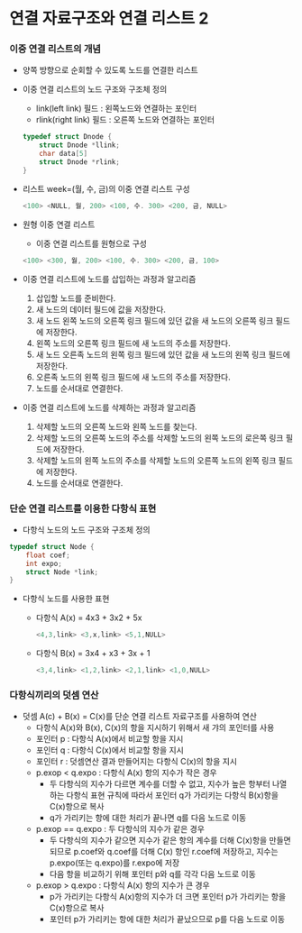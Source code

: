 # 연결 자료구조와 연결 리스트 2

### 이중 연결 리스트의 개념

- 양쪽 방향으로 순회할 수 있도록 노드를 연결한 리스트
- 이중 연결 리스트의 노드 구조와 구조체 정의
    - link(left link) 필드 : 왼쪽노드와 연결하는 포인터
    - rlink(right link) 필드 : 오른쪽 노드와 연결하는 포인터
    
    ```c
    typedef struct Dnode {
    	struct Dnode *llink;
    	char data[5]
    	struct Dnode *rlink;
    }
    ```
    
- 리스트 week=(월, 수, 금)의 이중 연결 리스트 구성
  
    ```c
    <100> <NULL, 월, 200> <100, 수. 300> <200, 금, NULL>
    ```
    
- 원형 이중 연결 리스트
    - 이중 연결 리스트를 원형으로 구성
    
    ```c
    <100> <300, 월, 200> <100, 수. 300> <200, 금, 100>
    ```
    
- 이중 연결 리스트에 노드를 삽입하는 과정과 알고리즘
    1. 삽입할 노드를 준비한다.
    2. 새 노드의 데이터 필드에 값을 저장한다.
    3. 새 노드 왼쪽 노드의 오른쪽 링크 필드에 있던 값을 새 노드의 오른쪽 링크 필드에 저장한다.
    4. 왼쪽 노드의 오른쪽 링크 필드에 새 노드의 주소를 저장한다.
    5. 새 노드 오른족 노드의 왼쪽 링크 필드에 있던 값을 새 노드의 왼쪽 링크 필드에 저장한다.
    6. 오른족 노드의 왼쪽 링크 필드에 새 노드의 주소를 저장한다.
    7. 노드를 순서대로 연결한다.
- 이중 연결 리스트에 노드를 삭제하는 과정과 알고리즘
    1. 삭제할 노드의 오른쪽 노드와 왼쪽 노드를 찾는다.
    2. 삭제할 노드의 오른쪽 노드의 주소를 삭제할 노드의 왼쪽 노드의 로은쪽 링크 필드에 저장한다.
    3. 삭제할 노드의 왼쪽 노드의 주소를 삭제할 노드의 오른쪽 노드의 왼쪽 링크 필드에 저장한다.
    4. 노드를 순서대로 연결한다.

### 단순 연결 리스트를 이용한 다항식 표현

- 다항식 노드의 노드 구조와 구조체 정의

```c
typedef struct Node {
	float coef;
	int expo;
	struct Node *link;
}
```

- 다항식 노드를 사용한 표현
    - 다항식 A(x) = 4x3 + 3x2 + 5x
      
        ```c
        <4,3,link> <3,x,link> <5,1,NULL>
        ```
        
    - 다항식 B(x) = 3x4 + x3 + 3x + 1
      
        ```c
        <3,4,link> <1,2,link> <2,1,link> <1,0,NULL>
        ```
        

### 다항식끼리의 덧셈 연산

- 덧셈 A(c) + B(x) = C(x)를 단순 연결 리스트 자료구조를 사용하여 연산
    - 다항식 A(x)와 B(x), C(x)의 항을 지시하기 위해서 새 갸의 포인터를 사용
    - 포인터 p : 다항식 A(x)에서 비교할 항을 지시
    - 포인터 q : 다항식 C(x)에서 비교할 항을 지시
    - 포인터 r : 덧셈연산 결과 만들어지는 다항식 C(x)의 항을 지시
    - p.exop < q.expo : 다항식 A(x) 항의 지수가 작은 경우
        - 두 다항식의 지수가 다르면 계수를 더할 수 없고, 지수가 높은 항부터 나열하는 다항식 표현 규칙에 따라서 포인터 q가 가리키는 다항식 B(x)항을 C(x)항으로 복사
        - q가 가리키는 항에 대한 처리가 끝나면 q를 다음 노드로 이동
    - p.exop == q.expo : 두 다항식의 지수가 같은 경우
        - 두 다항식의 지수가 같으면 지수가 같은 항의 계수를 더해 C(x)항을 만들면 되므로 p.coef와 q.coef를 더해 C(x) 항인 r.coef에 저장하고, 지수는 p.expo(또는 q.expo)를 r.expo에 저장
        - 다음 항을 비교하기 위해 포인터 p와 q를 각각 다음 노드로 이동
    - p.exop > q.expo : 다항식 A(x) 항의 지수가 큰 경우
        - p가 가리키는 다항식 A(x)항의 지수가 더 크면 포인터 p가 가리키는 항을 C(x)항으로 복사
        - 포인터 p가 가리키는 항에 대한 처리가 끝났으므로 p를 다음 노드로 이동